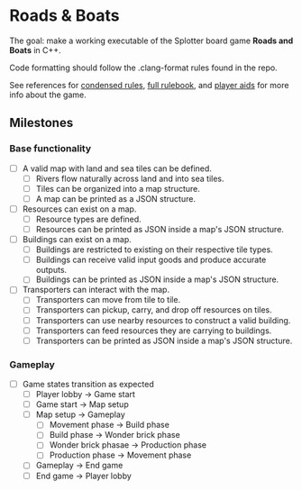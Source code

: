 # Roads & Boats
The goal: make a working executable of the Splotter board game **Roads and Boats** in C++.

Code formatting should follow the .clang-format rules found in the repo.

See references for [condensed rules](https://github.com/jtreim/roads-boats/blob/main/Roads_-_Rules_Condensed.pdf), [full rulebook](https://github.com/jtreim/roads-boats/blob/main/RB3Erules.pdf), and [player aids](https://github.com/jtreim/roads-boats/blob/main/RB_PlayerAid_Color_ENG_V4_0.pdf) for more info about the game.

## Milestones
### Base functionality
- [ ] A valid map with land and sea tiles can be defined.
  - [ ] Rivers flow naturally across land and into sea tiles.
  - [ ] Tiles can be organized into a map structure.
  - [ ] A map can be printed as a JSON structure.
- [ ] Resources can exist on a map.
  - [ ] Resource types are defined.
  - [ ] Resources can be printed as JSON inside a map's JSON structure.
- [ ] Buildings can exist on a map.
  - [ ] Buildings are restricted to existing on their respective tile types.
  - [ ] Buildings can receive valid input goods and produce accurate outputs.
  - [ ] Buildings can be printed as JSON inside a map's JSON structure.
- [ ] Transporters can interact with the map.
  - [ ] Transporters can move from tile to tile.
  - [ ] Transporters can pickup, carry, and drop off resources on tiles.
  - [ ] Transporters can use nearby resources to construct a valid building.
  - [ ] Transporters can feed resources they are carrying to buildings.
  - [ ] Transporters can be printed as JSON inside a map's JSON structure.

### Gameplay
- [ ] Game states transition as expected
  - [ ] Player lobby -> Game start
  - [ ] Game start -> Map setup
  - [ ] Map setup -> Gameplay
    - [ ] Movement phase -> Build phase
    - [ ] Build phase -> Wonder brick phase
    - [ ] Wonder brick phasae -> Production phase
    - [ ] Production phase -> Movement phase
  - [ ] Gameplay -> End game
  - [ ] End game -> Player lobby
